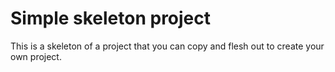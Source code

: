 # Simple skeleton project

This is a skeleton of a project that you can copy and flesh out to create your own project.
